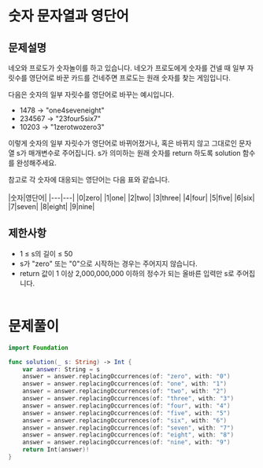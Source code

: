 # 숫자 문자열과 영단어
## 문제설명
네오와 프로도가 숫자놀이를 하고 있습니다. 네오가 프로도에게 숫자를 건넬 때 일부 자릿수를 영단어로 바꾼 카드를 건네주면 프로도는 원래 숫자를 찾는 게임입니다.

다음은 숫자의 일부 자릿수를 영단어로 바꾸는 예시입니다.

- 1478 → "one4seveneight"
- 234567 → "23four5six7"
- 10203 → "1zerotwozero3"

이렇게 숫자의 일부 자릿수가 영단어로 바뀌어졌거나, 혹은 바뀌지 않고 그대로인 문자열 s가 매개변수로 주어집니다. s가 의미하는 원래 숫자를 return 하도록 solution 함수를 완성해주세요.

참고로 각 숫자에 대응되는 영단어는 다음 표와 같습니다.
<br><br>
|숫자|영단어|
|---|---|
|0|zero|
|1|one|
|2|two|
|3|three|
|4|four|
|5|five|
|6|six|
|7|seven|
|8|eight|
|9|nine|
<br>
## 제한사항
- 1 ≤ s의 길이 ≤ 50
- s가 "zero" 또는 "0"으로 시작하는 경우는 주어지지 않습니다.
- return 값이 1 이상 2,000,000,000 이하의 정수가 되는 올바른 입력만 s로 주어집니다.
<br><br>
# 문제풀이
```Swift
import Foundation

func solution(_ s: String) -> Int {
    var answer: String = s
    answer = answer.replacingOccurrences(of: "zero", with: "0")
    answer = answer.replacingOccurrences(of: "one", with: "1")
    answer = answer.replacingOccurrences(of: "two", with: "2")
    answer = answer.replacingOccurrences(of: "three", with: "3")
    answer = answer.replacingOccurrences(of: "four", with: "4")
    answer = answer.replacingOccurrences(of: "five", with: "5")
    answer = answer.replacingOccurrences(of: "six", with: "6")
    answer = answer.replacingOccurrences(of: "seven", with: "7")
    answer = answer.replacingOccurrences(of: "eight", with: "8")
    answer = answer.replacingOccurrences(of: "nine", with: "9")
    return Int(answer)!
}
```